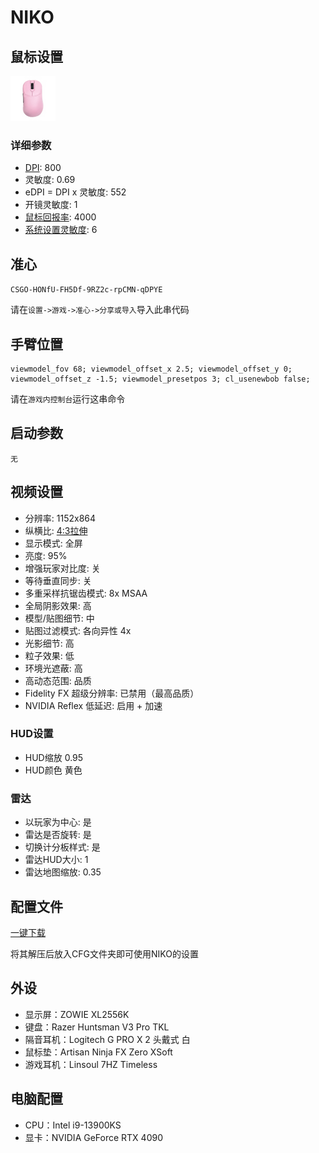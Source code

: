 # NIKO

## 鼠标设置

![VAXEE ZYGEN NP-01 WIRELESS 粉色](mouse.png)

### 详细参数

+ [DPI](https://baike.baidu.com/item/%E9%BC%A0%E6%A0%87%E5%88%86%E8%BE%A8%E7%8E%87/1230193): 800
+ 灵敏度: 0.69
+ eDPI = DPI x 灵敏度: 552
+ 开镜灵敏度: 1
+ [鼠标回报率](https://baike.baidu.com/item/%E9%BC%A0%E6%A0%87%E5%9B%9E%E6%8A%A5%E7%8E%87/4562980): 4000
+ [系统设置灵敏度](https://mbd.baidu.com/newspage/data/dtlandingsuper?nid=dt_4647532271748526525): 6

## 准心

`CSGO-HONfU-FH5Df-9RZ2c-rpCMN-qDPYE`

请在`设置->游戏->准心->分享或导入`导入此串代码

## 手臂位置

```
viewmodel_fov 68; viewmodel_offset_x 2.5; viewmodel_offset_y 0; viewmodel_offset_z -1.5; viewmodel_presetpos 3; cl_usenewbob false;
```

请在`游戏内控制台`运行这串命令

## 启动参数

`无`

## 视频设置

+ 分辨率: 1152x864
+ 纵横比: [4:3拉伸](https://www.bilibili.com/video/BV1Ep4y1e77S)
+ 显示模式: 全屏
+ 亮度: 95%
+ 增强玩家对比度: 关
+ 等待垂直同步: 关
+ 多重采样抗锯齿模式: 8x MSAA
+ 全局阴影效果: 高
+ 模型/贴图细节: 中
+ 贴图过滤模式: 各向异性 4x
+ 光影细节: 高
+ 粒子效果: 低
+ 环境光遮蔽: 高
+ 高动态范围: 品质
+ Fidelity FX 超级分辨率: 已禁用（最高品质）
+ NVIDIA Reflex 低延迟: 启用 + 加速

### HUD设置

+ HUD缩放 0.95
+ HUD颜色 黄色

### 雷达

+ 以玩家为中心: 是
+ 雷达是否旋转: 是
+ 切换计分板样式: 是
+ 雷达HUD大小: 1
+ 雷达地图缩放: 0.35

## 配置文件

[一键下载](https://prosettings.net/wp-content/uploads/niko.zip?lastmod=2023-10-16+00%3A39%3A43)

将其解压后放入CFG文件夹即可使用NIKO的设置

## 外设

+ 显示屏：ZOWIE XL2556K
+ 键盘：Razer Huntsman V3 Pro TKL
+ 隔音耳机：Logitech G PRO X 2 头戴式 白
+ 鼠标垫：Artisan Ninja FX Zero XSoft
+ 游戏耳机：Linsoul 7HZ Timeless

## 电脑配置

+ CPU：Intel i9-13900KS
+ 显卡：NVIDIA GeForce RTX 4090